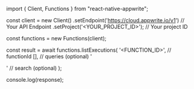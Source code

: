 import { Client, Functions } from "react-native-appwrite";

const client = new Client()
    .setEndpoint('https://cloud.appwrite.io/v1') // Your API Endpoint
    .setProject('&lt;YOUR_PROJECT_ID&gt;'); // Your project ID

const functions = new Functions(client);

const result = await functions.listExecutions(
    '<FUNCTION_ID>', // functionId
    [], // queries (optional)
    '<SEARCH>' // search (optional)
);

console.log(response);
